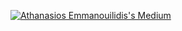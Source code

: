 [![Athanasios Emmanouilidis's Medium](https://github-readme-medium.vercel.app/?username=emmandev)](https://medium.com/@emmandev)

